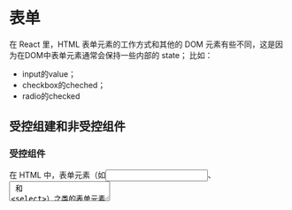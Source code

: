 # 表单
在 React 里，HTML 表单元素的工作方式和其他的 DOM 元素有些不同，这是因为在DOM中表单元素通常会保持一些内部的 state；
比如：
* input的value；
* checkbox的cheched；
* radio的checked

## 受控组建和非受控组件

### 受控组件
在 HTML 中，表单元素（如<input>、 <textarea> 和 <select>）之类的表单元素通常自己维护 state，并根据用户输入进行更新。而在 React 中，可变状态（mutable state）通常保存在组件的 state 属性中，并且只能通过使用 setState()来更新。

我们可以把两者结合起来，使 React 的 state 成为“唯一数据源”。渲染表单的 React 组件还控制着用户输入过程中表单发生的操作。被 React 以这种方式控制取值的表单输入元素就叫做“受控组件”。

**需要注意的是：react的Component.onChange事件 和 DOM的 element.oninput表现一致，不需要表单失焦就会触发**
````jsx
class NameForm extends React.Component {
  constructor(props) {
    super(props);
    this.state = {value: ''};

    this.handleChange = this.handleChange.bind(this);
    this.handleSubmit = this.handleSubmit.bind(this);
  }

  handleChange(event) {
    this.setState({value: event.target.value});
  }

  handleSubmit(event) {
    alert('提交的名字: ' + this.state.value);
    event.preventDefault();
  }

  render() {
    return (
      <form onSubmit={this.handleSubmit}>
        <label>
          名字:
          <input type="text" value={this.state.value} onChange={this.handleChange} />
        </label>
        <input type="submit" value="提交" />
      </form>
    );
  }
}
````
由于在表单元素上设置了 value 属性，因此显示的值将始终为 this.state.value，这使得 React 的 state 成为唯一数据源。由于 handlechange 在每次按键时都会执行并更新 React 的 state，因此显示的值将随着用户输入而更新。

对于受控组件来说，每个 state 突变都有一个相关的处理函数。这使得修改或验证用户输入变得简单。

总的来说，这使得 <input type="text">, <textarea> 和 <select> 之类的标签都非常相似—它们都接受一个 value 属性，你可以使用它来实现受控组件。

>注意: 你可以将数组传递到 value 属性中，以支持在 select 标签中选择多个选项：`<select multiple={true} value={['B', 'C']}>`

### 非受控组件
在 HTML 中，`<input type=“file”> `允许用户从存储设备中选择一个或多个文件，将其上传到服务器，或通过使用 JavaScript 的 File API 进行控制。
`<input type="file" />`
因为它的 value 只读，所以它是 React 中的一个非受控组件。

除此之外，要编写一个非受控组件，而不是为每个状态更新都编写数据处理函数，你可以 使用 ref 来从 DOM 节点中获取表单数据。
>在 React 渲染生命周期时，表单元素上的 value 将会覆盖 DOM 节点中的值，在非受控组件中，你经常希望 React 能赋予组件一个初始值，但是不去控制后续的更新。 在这种情况下, 你可以指定一个 defaultValue 属性，而不是 value。
````jsx
class NameForm extends React.Component {
  constructor(props) {
    super(props);
    this.handleSubmit = this.handleSubmit.bind(this);
    this.input = React.createRef();
  }

  handleSubmit(event) {
    alert('A name was submitted: ' + this.input.current.value);
    event.preventDefault();
  }

  render() {
    return (
      <form onSubmit={this.handleSubmit}>
        <label>
          Name:
          <input defaultValue="Bob" type="text" ref={this.input} />
        </label>
        <input type="submit" value="Submit" />
      </form>
    );
  }
}
````


## 表单的常见使用示例

需要注意的是：平时处理表单提交监听enter的事件的时候，不要像使用pc的监听按键keycode一样，而应该使用form表单的onsubmit来完成。



